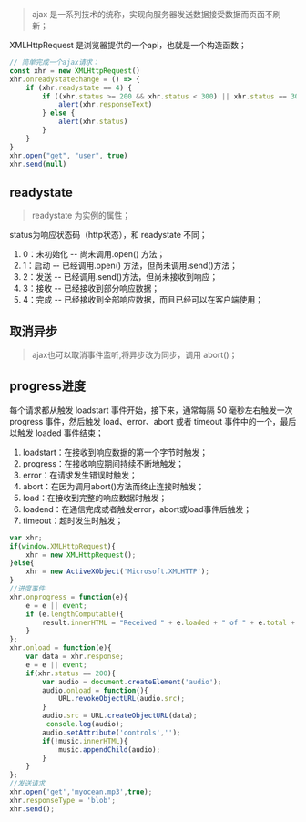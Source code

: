 > ajax 是一系列技术的统称，实现向服务器发送数据接受数据而页面不刷新；

XMLHttpRequest 是浏览器提供的一个api，也就是一个构造函数；

```javascript
// 简单完成一个ajax请求：
const xhr = new XMLHttpRequest()
xhr.onreadystatechange = () => {
    if (xhr.readystate == 4) {
        if ((xhr.status >= 200 && xhr.status < 300) || xhr.status == 304) {
            alert(xhr.responseText)
        } else {
            alert(xhr.status)
        }
    }
}
xhr.open("get", "user", true)
xhr.send(null)
```

## readystate

> readystate 为实例的属性；
>

status为响应状态码（http状态），和 readystate 不同；

1. 0：未初始化 -- 尚未调用.open() 方法；
2. 1：启动 -- 已经调用.open() 方法，但尚未调用.send()方法；
3. 2：发送 -- 已经调用.send()方法，但尚未接收到响应；
4. 3：接收 -- 已经接收到部分响应数据；
5. 4：完成 -- 已经接收到全部响应数据，而且已经可以在客户端使用；

## 取消异步

> ajax也可以取消事件监听,将异步改为同步，调用 abort()；

## progress进度

每个请求都从触发 loadstart 事件开始，接下来，通常每隔 50 毫秒左右触发一次 progress 事件，然后触发 load、error、abort 或者 timeout 事件中的一个，最后以触发 loaded 事件结束；

1. loadstart：在接收到响应数据的第一个字节时触发；
2. progress：在接收响应期间持续不断地触发；
3. error：在请求发生错误时触发；
4. abort：在因为调用abort()方法而终止连接时触发；
5. load：在接收到完整的响应数据时触发；
6. loadend：在通信完成或者触发error，abort或load事件后触发；
7. timeout：超时发生时触发；

```javascript
var xhr;
if(window.XMLHttpRequest){
    xhr = new XMLHttpRequest();
}else{
    xhr = new ActiveXObject('Microsoft.XMLHTTP');
}
//进度事件
xhr.onprogress = function(e){
    e = e || event;
    if (e.lengthComputable){
        result.innerHTML = "Received " + e.loaded + " of " + e.total + " bytes";
    }
};
xhr.onload = function(e){
    var data = xhr.response;
    e = e || event;
    if(xhr.status == 200){
        var audio = document.createElement('audio');
        audio.onload = function(){
            URL.revokeObjectURL(audio.src);
        }
        audio.src = URL.createObjectURL(data);
         console.log(audio);
        audio.setAttribute('controls','');
        if(!music.innerHTML){
            music.appendChild(audio);
        }
    }
};
//发送请求
xhr.open('get','myocean.mp3',true);
xhr.responseType = 'blob';
xhr.send();
```

